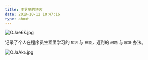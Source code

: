 ```yaml
---
title: 李罗奥的博客
date: 2018-10-12 10:47:16
type: about
---
```


![OJae6K.jpg](https://ooo.0x0.ooo/2024/05/09/OJae6K.jpg)

记录了个人在程序员生涯里学习的 `知识` 与 `技能`，遇到的 `问题` 与 `解决` 办法。

![OJaAka.jpg](https://ooo.0x0.ooo/2024/05/09/OJaAka.jpg)
